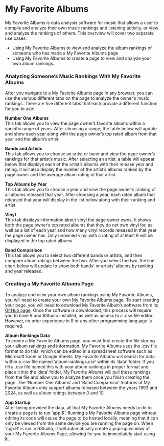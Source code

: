 # My Favorite Albums

My Favorite Albums is data analysis software for music that allows a user to compile and analyze their own music rankings and listening activity, or view and analyze the rankings of others. This overview will cover two separate use cases: 
- Using My Favorite Albums to view and analyze the album rankings of someone who has made a My Favorite Albums page 
- Using My Favorite Albums to create a page to view and analyze your own album rankings.

### Analyzing Someone’s Music Rankings With My Favorite Albums

After you navigate to a My Favorite Albums page in any browser, you can use the various different tabs on the page to analyze the owner’s music rankings. There are five different tabs that each provide a different function for you to use:

**Number One Albums**  
This tab allows you to view the page owner’s favorite albums within a specific range of years. After choosing a range, the table below will update and show each year along with the page owner’s top rated album from that year and the album’s artist.

**Bands and Artists**  
This tab allows you to choose an artist or band and view the page owner’s rankings for that artist’s music. After selecting an artist, a table will appear below that displays each of the artist’s albums with their release year and rating. It will also display the number of the artist’s albums ranked by the page owner and the average album rating of that artist.

**Top Albums by Year**  
This tab allows you to choose a year and view the page owner’s ranking of all albums released that year. After choosing a year, each rated album that released that year will display in the list below along with their ranking and artist.

**Vinyl**  
This tab displays information about vinyl the page owner owns. It shows both the page owner’s top rated albums that they do not own vinyl for, as well as a list of each year and how many vinyl records released in that year the page owner has. Only unowned vinyl with a rating of at least 9 will be displayed in the top rated albums.

**Band Comparison**  
This tab allows you to select two different bands or artists, and then compare album ratings between the two. After you select the two, the line chart below will update to show both bands' or artists' albums by ranking and year released.  

### Creating a My Favorite Albums Page
To analyze and view your own album rankings using My Favorite Albums, you will need to create your own My Favorite Albums page. To start creating your page, you will need to download My Favorite Album’s software from its [GitHub page](https://github.com/UW-Example-Student/MyFavoriteAlbums/tree/main). Once the software is downloaded, this process will require you to have R and RStudio installed, as well as access to a .csv file editor. However, no prior experience in R or any other programming language is required.

**Album Rankings Data**  
To create a My Favorite Albums page, you must first create the file storing your album rankings and information. My Favorite Albums uses the .csv file format to do this, which can be edited in a spreadsheet software such as Microsoft Excel or Google Sheets. My Favorite Albums will search for data within a .csv file named ‘album-rankings.csv’ within its ‘data’ folder. If you fill a .csv file named this with your album rankings in proper format and place it into the ‘data’ folder, My Favorite Albums will pull these rankings from the file and allow you to analyze them once you finish creating the page. The ‘Number One Albums’ and ‘Band Comparison’ features of My Favorite Albums only support albums released between the years 1993 and 2024, as well as album ratings between 0 and 10\.

**App Startup**  
After being provided the data, all that My Favorite Albums needs to do to create a page is to run ‘app.R’. Running a My Favorite Albums page without editing its code will cause the page to be hosted locally, meaning that it can only be viewed from the same device you are running the page on. When ‘app.R’ is run in RStudio, it will automatically create a pop-up window of your My Favorite Albums Page, allowing for you to immediately start using it.

